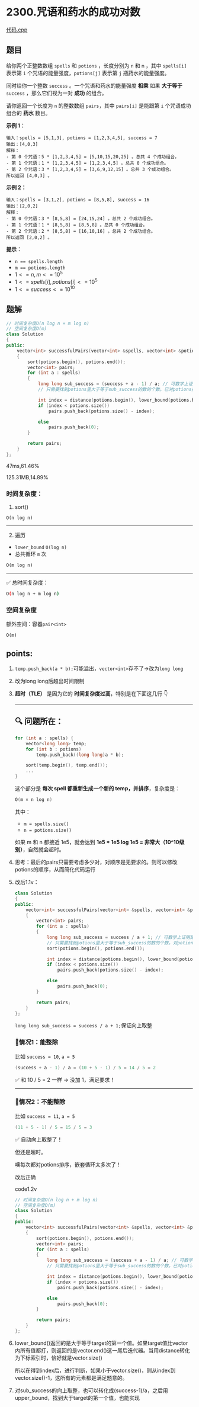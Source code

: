 # 2300.咒语和药水的成功对数

[代码.cpp](/leetcode/2300.%20咒语和药水的成功对数/2300.cpp)  

## 题目

给你两个正整数数组 `spells` 和 `potions` ，长度分别为 `n` 和 `m` ，其中 `spells[i]` 表示第 `i` 个咒语的能量强度，`potions[j]` 表示第 `j` 瓶药水的能量强度。

同时给你一个整数 `success` 。一个咒语和药水的能量强度 **相乘** 如果 **大于等于** `success` ，那么它们视为一对 **成功** 的组合。

请你返回一个长度为 `n` 的整数数组 `pairs`，其中 `pairs[i]` 是能跟第 `i` 个咒语成功组合的 **药水** 数目。

 

**示例 1：**

```
输入：spells = [5,1,3], potions = [1,2,3,4,5], success = 7
输出：[4,0,3]
解释：
- 第 0 个咒语：5 * [1,2,3,4,5] = [5,10,15,20,25] 。总共 4 个成功组合。
- 第 1 个咒语：1 * [1,2,3,4,5] = [1,2,3,4,5] 。总共 0 个成功组合。
- 第 2 个咒语：3 * [1,2,3,4,5] = [3,6,9,12,15] 。总共 3 个成功组合。
所以返回 [4,0,3] 。
```

**示例 2：**

```
输入：spells = [3,1,2], potions = [8,5,8], success = 16
输出：[2,0,2]
解释：
- 第 0 个咒语：3 * [8,5,8] = [24,15,24] 。总共 2 个成功组合。
- 第 1 个咒语：1 * [8,5,8] = [8,5,8] 。总共 0 个成功组合。
- 第 2 个咒语：2 * [8,5,8] = [16,10,16] 。总共 2 个成功组合。
所以返回 [2,0,2] 。
```

 

**提示：**

- `n == spells.length`
- `m == potions.length`
- $1 <= n, m <= 10^5$
- $1 <= spells[i], potions[i] <= 10^5$
- $1 <= success <= 10^{10}$



## 题解

```cpp
// 时间复杂度O(n log n + m log n)
// 空间复杂度O(m)
class Solution
{
public:
    vector<int> successfulPairs(vector<int> &spells, vector<int> &potions, long long success)
    {
        sort(potions.begin(), potions.end());
        vector<int> pairs;
        for (int a : spells)
        {
            long long sub_success = (success + a - 1) / a; // 可数学上证明是向上取整，确保乘起来是≥success的
            // 只需要找到potions里大于等于sub_success的数的个数。已对potions排序，二分

            int index = distance(potions.begin(), lower_bound(potions.begin(), potions.end(), sub_success));
            if (index < potions.size())
                pairs.push_back(potions.size() - index);

            else
                pairs.push_back(0);
        }

        return pairs;
    }
};
```

47ms,61.46%

125.31MB,14.89%



### 时间复杂度：

1. sort()

`O(n log n)`

------

2. 遍历

-  `lower_bound`   `O(log n)`
- 总共循环 `m` 次

`O(m log n)`

------

✅ 总时间复杂度：

```bash
O(n log n + m log n)
```



### 空间复杂度

额外空间：容器`pair<int>`

 `O(m)`



## points:

1. `temp.push_back(a * b);`可能溢出，`vector<int>`存不了→改为`long long`

2. 改为long long后超出时间限制

3. **超时（TLE）** 是因为它的 **时间复杂度过高**，特别是在下面这几行 👇

   ------

   ## 🔍 问题所在：

   ```cpp
   for (int a : spells) {
       vector<long long> temp;
       for (int b : potions)
           temp.push_back((long long)a * b);
   
       sort(temp.begin(), temp.end());
       ...
   }
   ```

   这个部分是 **每次 spell 都重新生成一个新的 temp，并排序**，复杂度是：

   ```cpp
   O(m × n log n)
   ```

   其中：

   - `m = spells.size()`
   - `n = potions.size()`

   如果 m 和 n 都接近 1e5，就会达到 **1e5 \* 1e5 log 1e5 = 非常大（10^10级别）**，自然就会超时。

4. 思考：最后的pairs只需要考虑多少对，对顺序是无要求的。则可以修改potions的顺序，从而简化代码运行

5. 改后1.1v：

   ```cpp
   class Solution
   {
   public:
       vector<int> successfulPairs(vector<int> &spells, vector<int> &potions, long long success)
       {
           vector<int> pairs;
           for (int a : spells)
           {
               long long sub_success = success / a + 1; // 可数学上证明是向上取整，确保乘起来是≥success的
               // 只需要找到potions里大于等于sub_success的数的个数。对potions排序后，二分
               sort(potions.begin(), potions.end());
   
               int index = distance(potions.begin(), lower_bound(potions.begin(), potions.end(), sub_success));
               if (index < potions.size())
                   pairs.push_back(potions.size() - index);
   
               else
                   pairs.push_back(0);
           }
   
           return pairs;
       }
   };
   ```

   `long long sub_success = success / a + 1;`保证向上取整

   ### 🔹情况1：能整除

   比如 `success = 10`, `a = 5`

   ```cpp
   (success + a - 1) / a = (10 + 5 - 1) / 5 = 14 / 5 = 2
   ```
   
   ✅ 和 10 / 5 = 2 一样 → 没加 1，满足要求！
   
   ------

   ### 🔹情况2：不能整除

   比如 `success = 11`, `a = 5`

   ```cpp
   (11 + 5 - 1) / 5 = 15 / 5 = 3
   ```

   ✅ 自动向上取整了！
   
   

   但还是超时。

   噢每次都对potions排序，嵌套循环太多次了！

   改后正确

   code1.2v

   ```cpp
   // 时间复杂度O(n log n + m log n)
   // 空间复杂度O(m)
   class Solution
   {
   public:
       vector<int> successfulPairs(vector<int> &spells, vector<int> &potions, long long success)
       {
           sort(potions.begin(), potions.end());
           vector<int> pairs;
           for (int a : spells)
           {
               long long sub_success = (success + a - 1) / a; // 可数学上证明是向上取整，确保乘起来是≥success的
               // 只需要找到potions里大于等于sub_success的数的个数。已对potions排序，二分
   
               int index = distance(potions.begin(), lower_bound(potions.begin(), potions.end(), sub_success));
               if (index < potions.size())
                   pairs.push_back(potions.size() - index);
   
               else
                   pairs.push_back(0);
           }
   
           return pairs;
       }
   };
   ```
   

6. lower_bound()返回的是大于等于target的第一个值。如果target值比vector内所有值都打，则返回的是vector.end()这一尾后迭代器。当用distance转化为下标索引时，恰好就是vector.size()

   所以在得到index后，进行判断，如果小于vector.size()，则从index到vector.size()-1，这所有的元素都是满足题意的。

7. 对sub_success的向上取整，也可以转化成(success-1)/a，之后用upper_bound，找到大于target的第一个值，也能实现